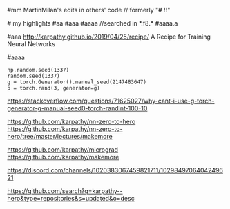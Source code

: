 
\#mm MartinMilan's edits in others' code     //   formerly "# !!"

\# my highlights
 #aa
 #aaa
 #aaaa  //searched in \*.f8.\*
 #aaaa.a


#aaa
http://karpathy.github.io/2019/04/25/recipe/
A Recipe for Training Neural Networks

#aaaa
```
np.random.seed(1337)
random.seed(1337)
g = torch.Generator().manual_seed(2147483647)
p = torch.rand(3, generator=g)

```
https://stackoverflow.com/questions/71625027/why-cant-i-use-g-torch-generator-g-manual-seed0-torch-randint-100-10



https://github.com/karpathy/nn-zero-to-hero
https://github.com/karpathy/nn-zero-to-hero/tree/master/lectures/makemore

https://github.com/karpathy/micrograd
https://github.com/karpathy/makemore


https://discord.com/channels/1020383067459821711/1029849706404249621




https://github.com/search?q=karpathy--hero&type=repositories&s=updated&o=desc

